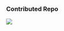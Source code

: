 ### Contributed Repo
![](https://github-contributor-stats.vercel.app/api?username=Aex5&limit=5&theme=nord&combine_all_yearly_contributions=true)
